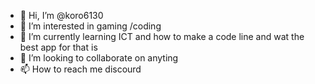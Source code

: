 - 👋 Hi, I’m @koro6130
- 👀 I’m interested in gaming /coding
- 🌱 I’m currently learning ICT and how to make a code line and wat the best app for that is 
- 💞️ I’m looking to collaborate on anyting
- 📫 How to reach me discourd

<!---
koro6130/koro6130 is a ✨ special ✨ repository because its `README.md` (this file) appears on your GitHub profile.
You can click the Preview link to take a look at your changes.
--->
